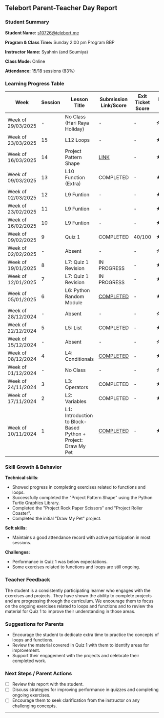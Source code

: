 ## Telebort Parent-Teacher Day Report

### Student Summary
**Student Name:** s10726@telebort.me

**Program & Class Time:** Sunday 2:00 pm Program BBP

**Instructor Name:** Syahnin (and Soumiya)

**Class Mode:** Online

**Attendance:** 15/18 sessions (83%)


### Learning Progress Table

| Week             | Session | Lesson Title                                                                                                | Submission Link/Score | Exit Ticket Score | Progress Rating |
| --------------- | ------- | ----------------------------------------------------------------------------------------------------------- | ---------------------- | ----------------- | --------------- |
| Week of 29/03/2025 | -       | No Class (Hari Raya Holiday)                                                                              | -                      | -                 | ☆☆☆☆☆         |
| Week of 23/03/2025 | 15      | L12 Loops                                                                                                         | -                      | -                 | ★★★☆☆         |
| Week of 16/03/2025 | 14      | Project Pattern Shape                                                                                       | [LINK](https://app.edublocks.org/project/leoQjWTEFPYlWKPcUKKmuik0p4d2/VTgMfUtBRM9QFeFmFr76)                      | -                 | ★★★☆☆         |
| Week of 09/03/2025 | 13      | L10 Function (Extra)                                                                         | COMPLETED                      | -                 | ★★★★☆         |
| Week of 02/03/2025 | 12      | L9 Funtion                                                                         | -                      | -                 | ★★☆☆☆         |
| Week of 23/02/2025 | 11      | L9 Funtion                                                                                                         | -                      | -                 | ★★☆☆☆         |
| Week of 16/02/2025 | 10      | L9 Funtion                                                                                                         | -                      | -                 | ★★☆☆☆         |
| Week of 09/02/2025 | 9       | Quiz 1                                                       | COMPLETED                      | 40/100            | ★★★☆☆         |
| Week of 02/02/2025 | -       | Absent                                                                                                    | -                      | -                 | ☆☆☆☆☆         |
| Week of 19/01/2025 | 8       | L7: Quiz 1 Revision                                                                                                         | IN PROGRESS                      | -                 | ★★★☆☆         |
| Week of 12/01/2025 | 7       | L7: Quiz 1 Revision                                                                                                       | IN PROGRESS        | -                 | ★★★☆☆         |
| Week of 05/01/2025 | 6       | L6: Python Random Module                                                                                                         | [COMPLETED](https://app.edublocks.org/project/leoQjWTEFPYlWKPcUKKmuik0p4d2/2LgueBJ9Ib5qadnKXW3b)        | -                 | ★★★☆☆         |
| Week of 28/12/2024 | -       | Absent                                                                                                    | -                      | -                 | ☆☆☆☆☆         |
| Week of 22/12/2024 | 5       | L5: List                                                                                                         | COMPLETED        | -                 | ★★★☆☆         |
| Week of 15/12/2024 | -       | Absent                                                                                                    | -                      | -                 | ☆☆☆☆☆         |
| Week of 08/12/2024 | 4       | L4: Conditionals                                                                                                         | [COMPLETED](https://app.edublocks.org/project/txzw3LTf3XensZY0fjJfx7s6SsF2/g6rMRRsd81AKE2zFYkTh)        | -                 | ★★★★☆         |
| Week of 01/12/2024 | -       | No Class                                                                                                    | -                      | -                 | ☆☆☆☆☆         |
| Week of 24/11/2024 | 3       | L3: Operators                                                                                                         | COMPLETED        | -                 | ★★★☆☆         |
| Week of 17/11/2024 | 2       | L2: Variables                                                                                                         | COMPLETED        | -                 | ★★★☆☆         |
| Week of 10/11/2024 | 1       | L1: Introduction to Block-Based Python + Project: Draw My Pet                                                                                                         | [COMPLETED](https://app.edublocks.org/project/leoQjWTEFPYlWKPcUKKmuik0p4d2/5fE3yUnbz0OrlvCMm0XL)        | -                 | ★★★☆☆         |

### Skill Growth & Behavior

**Technical skills:**
* Showed progress in completing exercises related to functions and loops.
* Successfully completed the "Project Pattern Shape" using the Python Turtle Graphics Library.
* Completed the "Project Rock Paper Scissors" and "Project Roller Coaster".
* Completed the initial "Draw My Pet" project.

**Soft skills:**
* Maintains a good attendance record with active participation in most sessions.

**Challenges:**
* Performance in Quiz 1 was below expectations.
* Some exercises related to functions and loops are still ongoing.

### Teacher Feedback

The student is a consistently participating learner who engages with the exercises and projects. They have shown the ability to complete projects and are progressing through the curriculum. We encourage them to focus on the ongoing exercises related to loops and functions and to review the material for Quiz 1 to improve their understanding in those areas.

### Suggestions for Parents

* Encourage the student to dedicate extra time to practice the concepts of loops and functions.
* Review the material covered in Quiz 1 with them to identify areas for improvement.
* Support their engagement with the projects and celebrate their completed work.

### Next Steps / Parent Actions

* [ ] Review this report with the student.
* [ ] Discuss strategies for improving performance in quizzes and completing ongoing exercises.
* [ ] Encourage them to seek clarification from the instructor on any challenging concepts.

---
